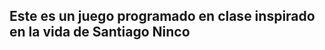 <!DOCTYPE html>
<html lang="en">
<head>
    <meta charset="UTF-8">
    <meta http-equiv="X-UA-Compatible" content="IE=edge">
    <meta name="viewport" content="width=device-width, initial-scale=1.0">
    <link rel="stylesheet" href="Style/styles.css">
</head>
<body class="pag2">
    <h2>Este es un juego programado en clase inspirado en la vida de Santiago Ninco</h2>
</body>
</html>